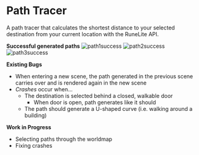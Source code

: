 # Path Tracer
A path tracer that calculates the shortest distance to your selected destination from your current location with the RuneLite API.

**Successful generated paths**
![path1success](https://github.com/user-attachments/assets/594004d3-18a1-4429-8d20-e7bd85b7fc57)
![path2success](https://github.com/user-attachments/assets/711c73cd-3117-47c0-a322-68dee3f906d7)
![path3success](https://github.com/user-attachments/assets/5aba6cf1-c3ab-4529-a58c-514ecc8df417)

**Existing Bugs**
- When entering a new scene, the path generated in the previous scene carries over and is rendered again in the new scene
- _Crashes_ occur when...
  - The destination is selected behind a closed, walkable door
    - When door is open, path generates like it should
  - The path should generate a U-shaped curve (i.e. walking around a building)
 
**Work in Progress**
- Selecting paths through the worldmap
- Fixing crashes
